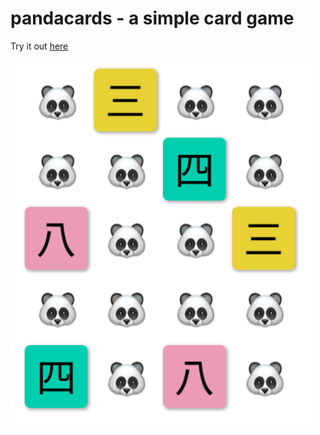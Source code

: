 # pandacards - a simple card game

Try it out [here](https://pandacards.effica.ch/) 


![pandacards](/public/pandacards.png)
